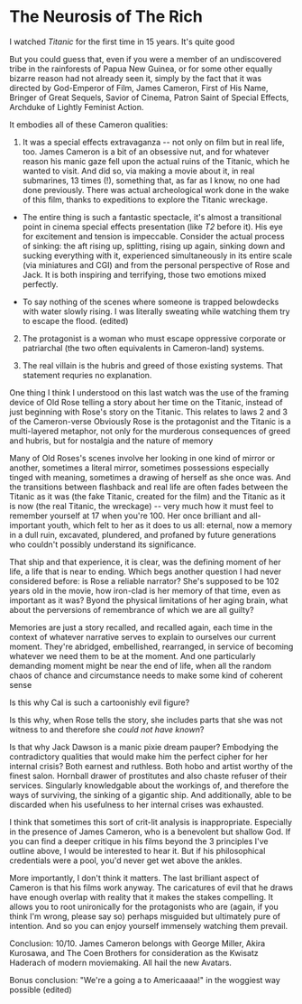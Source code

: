 #  The Neurosis of The Rich

I watched *Titanic* for the first time in 15 years. It's quite good

But you could guess that, even if you were a member of an undiscovered tribe in the rainforests of Papua New Guinea, or for some other equally bizarre reason had not already seen it, simply by the fact that it was directed by God-Emperor of Film, James Cameron, First of His Name, Bringer of Great Sequels, Savior of Cinema, Patron Saint of Special Effects, Archduke of Lightly Feminist Action.

It embodies all of these Cameron qualities:

1. It was a special effects extravaganza -- not only on film but in real life, too. James Cameron is a bit of an obsessive nut, and for whatever reason his manic gaze fell upon the actual ruins of the Titanic, which he wanted to visit. And did so, via making a movie about it, in real submarines, 13 times (!), something that, as far as I know, no one had done previously. There was actual archeological work done in the wake of this film, thanks to expeditions to explore the Titanic wreckage.

* The entire thing is such a fantastic spectacle, it's almost a transitional point in cinema special effects presentation (like *T2* before it). His eye for excitement and tension is impeccable. Consider the actual process of sinking: the aft rising up, splitting, rising up again, sinking down and sucking everything with it, experienced simultaneously in its entire scale (via miniatures and CGI) and from the personal perspective of Rose and Jack. It is both inspiring and terrifying, those two emotions mixed perfectly.

* To say nothing of the scenes where someone is trapped belowdecks with water slowly rising. I was literally sweating while watching them try to escape the flood. (edited) 

2. The protagonist is a woman who must escape oppressive corporate or patriarchal (the two often equivalents in Cameron-land) systems.

3. The real villain is the hubris and greed of those existing systems. That statement requries no explanation.

One thing I think I understood on this last watch was the use of the framing device of Old Rose telling a story about her time on the Titanic, instead of just beginning with Rose's story on the Titanic. This relates to laws 2 and 3 of the Cameron-verse Obviously Rose is the protagonist and the Titanic is a multi-layered metaphor, not only for the murderous consequences of greed and hubris, but for nostalgia and the nature of memory

Many of Old Roses's scenes involve her looking in one kind of mirror or another, sometimes a literal mirror, sometimes possessions especially tinged with meaning, sometimes a drawing of herself as she once was. And the transitions between flashback and real life are often fades between the Titanic as it was (the fake Titanic, created for the film) and the Titanic as it is now (the real Titanic, the wreckage) -- very much how it must feel to remember yourself at 17 when you're 100. Her once brilliant and all-important youth, which felt to her as it does to us all: eternal, now a memory in a dull ruin, excavated, plundered, and profaned by future generations who couldn't possibly understand its significance.

That ship and that experience, it is clear, was the defining moment of her life, a life that is near to ending. Which begs another question I had never considered before: is Rose a reliable narrator? She's supposed to be 102 years old in the movie, how iron-clad is her memory of that time, even as important as it was? Byond the physical limitations of her aging brain, what about the perversions of remembrance of which we are all guilty?

Memories are just a story recalled, and recalled again, each time in the context of whatever narrative serves to explain to ourselves our current moment. They're abridged, embellished, rearranged, in service of becoming whatever we need them to be at the moment. And one particularly demanding moment might be near the end of life, when all the random chaos of chance and circumstance needs to make some kind of coherent sense

Is this why Cal is such a cartoonishly evil figure?

Is this why, when Rose tells the story, she includes parts that she was not witness to and therefore she *could not have known*?

Is that why Jack Dawson is a manic pixie dream pauper? Embodying the contradictory qualities that would make him the perfect cipher for her internal crisis? Both earnest and ruthless. Both hobo and artist worthy of the finest salon. Hornball drawer of prostitutes and also chaste refuser of their services. Singularly knowledgable about the workings of, and therefore the ways of surviving, the sinking of a gigantic ship. And additionally, able to be discarded when his usefulness to her internal crises was exhausted.

I think that sometimes this sort of crit-lit analysis is inappropriate. Especially in the presence of James Cameron, who is a benevolent but shallow God. If you can find a deeper critique in his films beyond the 3 principles I've outline above, I would be interested to hear it. But if his philosophical credentials were a pool, you'd never get wet above the ankles.

More importantly, I don't think it matters. The last brilliant aspect of Cameron is that his films work anyway. The caricatures of evil that he draws have enough overlap with reality that it makes the stakes compelling. It allows you to root unironically for the protagonists who are (again, if you think I'm wrong, please say so) perhaps misguided but ultimately pure of intention. And so you can enjoy yourself immensely watching them prevail.


Conclusion: 10/10. James Cameron belongs with George Miller, Akira Kurosawa, and The Coen Brothers for consideration as the Kwisatz Haderach of modern moviemaking. All hail the new Avatars.

Bonus conclusion: "We're a going a to Americaaaa!" in the woggiest way possible (edited) 